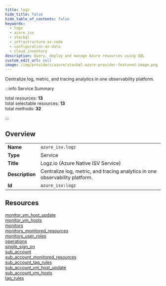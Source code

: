 ```yaml
---
title: logz
hide_title: false
hide_table_of_contents: false
keywords:
  - logz
  - azure_isv
  - stackql
  - infrastructure-as-code
  - configuration-as-data
  - cloud inventory
description: Query, deploy and manage Azure resources using SQL
custom_edit_url: null
image: /img/providers/azure/stackql-azure-provider-featured-image.png
---
```


Centralize log, metric, and tracing analytics in one observability platform.  
    
:::info Service Summary

<div class="row">
<div class="providerDocColumn">
<span>total resources:&nbsp;<b>13</b></span><br />
<span>total selectable resources:&nbsp;<b>13</b></span><br />
<span>total methods:&nbsp;<b>32</b></span><br />
</div>
</div>

:::

## Overview
<table><tbody>
<tr><td><b>Name</b></td><td><code>azure_isv.logz</code></td></tr>
<tr><td><b>Type</b></td><td>Service</td></tr>
<tr><td><b>Title</b></td><td>Logz.io (Azure Native ISV Service)</td></tr>
<tr><td><b>Description</b></td><td>Centralize log, metric, and tracing analytics in one observability platform.</td></tr>
<tr><td><b>Id</b></td><td><code>azure_isv:logz</code></td></tr>
</tbody></table>

## Resources
<div class="row">
<div class="providerDocColumn">
<a href="/providers/azure_isv/logz/monitor_vm_host_update/">monitor_vm_host_update</a><br />
<a href="/providers/azure_isv/logz/monitor_vm_hosts/">monitor_vm_hosts</a><br />
<a href="/providers/azure_isv/logz/monitors/">monitors</a><br />
<a href="/providers/azure_isv/logz/monitors_monitored_resources/">monitors_monitored_resources</a><br />
<a href="/providers/azure_isv/logz/monitors_user_roles/">monitors_user_roles</a><br />
<a href="/providers/azure_isv/logz/operations/">operations</a><br />
<a href="/providers/azure_isv/logz/single_sign_on/">single_sign_on</a><br />
</div>
<div class="providerDocColumn">
<a href="/providers/azure_isv/logz/sub_account/">sub_account</a><br />
<a href="/providers/azure_isv/logz/sub_account_monitored_resources/">sub_account_monitored_resources</a><br />
<a href="/providers/azure_isv/logz/sub_account_tag_rules/">sub_account_tag_rules</a><br />
<a href="/providers/azure_isv/logz/sub_account_vm_host_update/">sub_account_vm_host_update</a><br />
<a href="/providers/azure_isv/logz/sub_account_vm_hosts/">sub_account_vm_hosts</a><br />
<a href="/providers/azure_isv/logz/tag_rules/">tag_rules</a><br />
</div>
</div>
